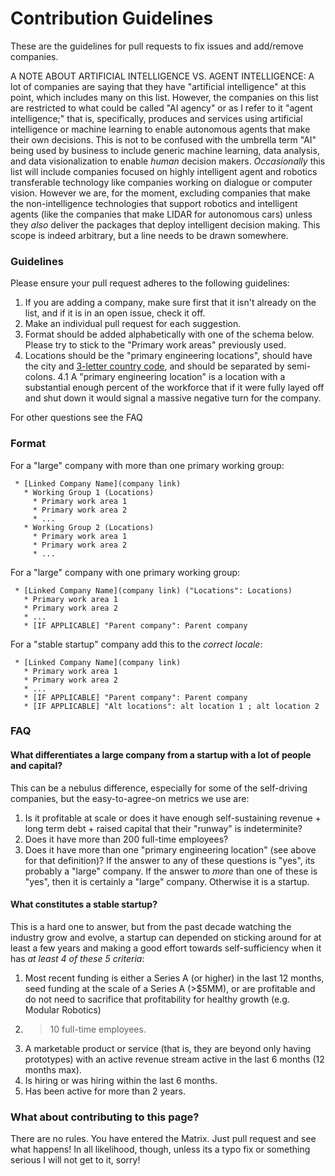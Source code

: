 # Contribution Guidelines

These are the guidelines for pull requests to fix issues and add/remove companies.

A NOTE ABOUT ARTIFICIAL INTELLIGENCE VS. AGENT INTELLIGENCE: 
A lot of companies are saying that they have "artificial intelligence" at this point, which includes many on this list. However, the companies on this list are restricted to what could be called "AI agency" or as I refer to it "agent intelligence;" that is, specifically, produces and services using artificial intelligence or machine learning to enable autonomous agents that make their own decisions. This is not to be confused with the umbrella term "AI" being used by business to include generic machine learning, data analysis, and data visionalization to enable _human_ decision makers.  _Occasionally_ this list will include companies focused on highly intelligent agent and robotics transferable technology like companies working on dialogue or computer vision. However we are, for the moment, excluding companies that make the non-intelligence technologies that support robotics and intelligent agents (like the companies that make LIDAR for autonomous cars) unless they _also_ deliver the packages that deploy intelligent decision making. This scope is indeed arbitrary, but a line needs to be drawn somewhere.

### Guidelines
Please ensure your pull request adheres to the following guidelines:
1. If you are adding a company, make sure first that it isn't already on the list, and if it is in an open issue, check it off. 
2. Make an individual pull request for each suggestion.
3. Format should be added alphabetically with one of the schema below. Please try to stick to the "Primary work areas" previously used.
4. Locations should be the "primary engineering locations", should have the city and [3-letter country code](https://www.iban.com/country-codes), and should be separated by semi-colons.
4.1  A "primary engineering location" is a location with a substantial enough percent of the workforce that if it were fully layed off and shut down it would signal a massive negative turn for the company.

For other questions see the FAQ

### Format
For a "large" company with more than one primary working group:
```
 * [Linked Company Name](company link) 
   * Working Group 1 (Locations)
     * Primary work area 1
     * Primary work area 2
     * ...
   * Working Group 2 (Locations)
     * Primary work area 1
     * Primary work area 2
     * ...
```

For a "large" company with one primary working group:
```
 * [Linked Company Name](company link) ("Locations": Locations)
   * Primary work area 1
   * Primary work area 2
   * ...
   * [IF APPLICABLE] "Parent company": Parent company 
```

For a "stable startup" company add this to the *correct locale*:
```
 * [Linked Company Name](company link) 
   * Primary work area 1
   * Primary work area 2
   * ...
   * [IF APPLICABLE] "Parent company": Parent company 
   * [IF APPLICABLE] "Alt locations": alt location 1 ; alt location 2 
```

### FAQ
#### What differentiates a large company from a startup with a lot of people and capital?
This can be a nebulus difference, especially for some of the self-driving companies, but the easy-to-agree-on metrics we use are:
1. Is it profitable at scale or does it have enough self-sustaining revenue + long term debt + raised capital that their "runway" is indeterminite?
2. Does it have more than 200 full-time employees?
3. Does it have more than one "primary engineering location" (see above for that definition)?
If the answer to any of these questions is "yes", its probably a "large" company. If the answer to _more_ than one of these is "yes", then it is certainly a "large" company. Otherwise it is a startup. 

#### What constitutes a stable startup?
This is a hard one to answer, but from the past decade watching the industry grow and evolve, a startup can depended on sticking around for at least a few years and making a good effort towards self-sufficiency when it has *at least 4 of these 5 criteria*:
1. Most recent funding is either a Series A (or higher) in the last 12 months, seed funding at the scale of a Series A (>$5MM), or are profitable and do not need to sacrifice that profitability for healthy growth (e.g. Modular Robotics)
2. >10 full-time employees.
3. A marketable product or service (that is, they are beyond only having prototypes) with an active revenue stream active in the last 6 months (12 months max). 
4. Is hiring or was hiring within the last 6 months.
5. Has been active for more than 2 years. 

### What about contributing to this page?
There are no rules. You have entered the Matrix. Just pull request and see what happens! In all likelihood, though, unless its a typo fix or something serious I will not get to it, sorry!
